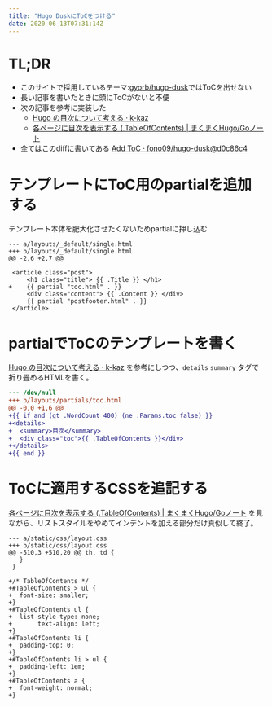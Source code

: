 ```yaml
---
title: "Hugo DuskにToCをつける"
date: 2020-06-13T07:31:14Z
---
```


# TL;DR
* このサイトで採用しているテーマ:[gyorb/hugo-dusk](https://github.com/gyorb/hugo-dusk)ではToCを出せない
* 長い記事を書いたときに頭にToCがないと不便
* 次の記事を参考に実装した
  * [Hugo の目次について考える · k-kaz](https://k-kaz-git.github.io/post/hugo-custom-tableofcontents/#400%E5%AD%97%E6%9C%AA%E6%BA%80%E3%81%AE%E5%A0%B4%E5%90%88%E3%81%AF%E7%9B%AE%E6%AC%A1%E3%82%92%E5%87%BA%E3%81%95%E3%81%AA%E3%81%84)
  * [各ページに目次を表示する (.TableOfContents) | まくまくHugo/Goノート](https://maku77.github.io/hugo/template/table-of-contents.html#%E3%83%86%E3%83%B3%E3%83%97%E3%83%AC%E3%83%BC%E3%83%88%E3%81%AE%E8%A8%98%E8%BF%B0%E6%96%B9%E6%B3%95v060%E4%BB%A5%E9%99%8D)
* 全てはこのdiffに書いてある
  [Add ToC · fono09/hugo-dusk@d0c86c4](https://github.com/fono09/hugo-dusk/commit/d0c86c448e7228672c856a2b927d132ce43a52f7)
# テンプレートにToC用のpartialを追加する

テンプレート本体を肥大化させたくないためpartialに押し込む

```
--- a/layouts/_default/single.html
+++ b/layouts/_default/single.html
@@ -2,6 +2,7 @@
 
 <article class="post">
     <h1 class="title"> {{ .Title }} </h1>
+    {{ partial "toc.html" . }}
     <div class="content"> {{ .Content }} </div>
     {{ partial "postfooter.html" . }}
 </article>
```

# partialでToCのテンプレートを書く

[Hugo の目次について考える · k-kaz](https://k-kaz-git.github.io/post/hugo-custom-tableofcontents/#400%E5%AD%97%E6%9C%AA%E6%BA%80%E3%81%AE%E5%A0%B4%E5%90%88%E3%81%AF%E7%9B%AE%E6%AC%A1%E3%82%92%E5%87%BA%E3%81%95%E3%81%AA%E3%81%84) を参考にしつつ、`details` `summary` タグで折り畳めるHTMLを書く。

```diff
--- /dev/null
+++ b/layouts/partials/toc.html
@@ -0,0 +1,6 @@
+{{ if and (gt .WordCount 400) (ne .Params.toc false) }}
+<details>
+  <summary>目次</summary>
+  <div class="toc">{{ .TableOfContents }}</div>
+</details>
+{{ end }}
```

# ToCに適用するCSSを追記する

[各ページに目次を表示する (.TableOfContents) | まくまくHugo/Goノート](https://maku77.github.io/hugo/template/table-of-contents.html#%E3%83%86%E3%83%B3%E3%83%97%E3%83%AC%E3%83%BC%E3%83%88%E3%81%AE%E8%A8%98%E8%BF%B0%E6%96%B9%E6%B3%95v060%E4%BB%A5%E9%99%8D) を見ながら、リストスタイルをやめてインデントを加える部分だけ真似して終了。 

```
--- a/static/css/layout.css
+++ b/static/css/layout.css
@@ -510,3 +510,20 @@ th, td {
   }
 }
 
+/* TableOfContents */
+#TableOfContents > ul {
+  font-size: smaller;
+}
+#TableOfContents ul {
+  list-style-type: none;
+       text-align: left;
+}
+#TableOfContents li {
+  padding-top: 0;
+}
+#TableOfContents li > ul {
+  padding-left: 1em;
+}
+#TableOfContents a {
+  font-weight: normal;
+}
```

